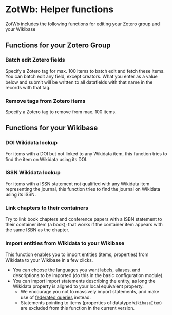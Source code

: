 # ZotWb: Helper functions

ZotWb includes the following functions for editing your Zotero group and your Wikibase

## Functions for your Zotero Group

### Batch edit Zotero fields

Specify a Zotero tag for max. 100 items to batch edit and fetch these items.
You can batch edit any field, except creators. 
What you enter as a value below and submit will be written to all datafields with that name in the records with that tag.

### Remove tags from Zotero items

Specify a Zotero tag to remove from max. 100 items.

## Functions for your Wikibase

### DOI Wikidata lookup

For items with a DOI but not linked to any Wikidata item, this function tries to find the item on Wikidata using its DOI.

### ISSN Wikidata lookup

For items with a ISSN statement not qualified with any Wikidata item representing the journal, this function tries to find the journal on Wikidata using its ISSN.

### Link chapters to their containers

Try to link book chapters and conference papers with a ISBN statement to their container item (a book); that works if the container item appears with the same ISBN as the chapter.


### Import entities from Wikidata to your Wikibase

This function enables you to import entities (items, properties) from Wikidata to your Wikibase in a few clicks.
* You can choose the languages you want labels, aliases, and descriptions to be imported (do this in the basic configuration module).
* You can import import statements describing the entity, as long the Wikidata property is aligned to your local equivalent property.
  * We encourage you not to massively import statements, and make use of [federated queries](https://www.mediawiki.org/wiki/Wikibase/Federation) instead.
  * Statements pointing to items (properties of datatype `WikibaseItem`) are excluded from this function in the current version.

